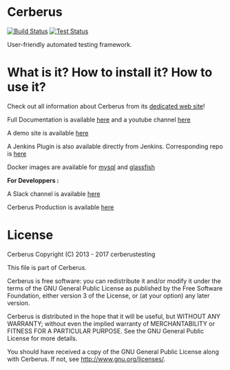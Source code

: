 # Cerberus 

[![Build Status](https://travis-ci.org/cerberustesting/cerberus-source.svg?branch=master)](//travis-ci.org/cerberustesting/cerberus-source)
[![Test Status](https://prod.cerberus-testing.org/ResultCIV003?campaign=Cerberus_campaign&outputformat=svg&t=180131)](https://prod.cerberus-testing.org/)

User-friendly automated testing framework.

# What is it? How to install it? How to use it?

Check out all information about Cerberus from its [dedicated web site](http://www.cerberus-testing.org/)!

Full Documentation is available [here](https://cerberustesting.github.io/documentation_en.html) and a youtube channel [here](https://www.youtube.com/channel/UCkG4csTjR0V5gl77BHhldBQ)

A demo site is available [here](http://demo.cerberus-testing.org)

A Jenkins Plugin is also available directly from Jenkins. Corresponding repo is [here](https://github.com/jenkinsci/cerberus-testing-plugin)

Docker images are available for [mysql](https://hub.docker.com/r/cerberustesting/cerberus-db-mysql/) and [glassfish](https://hub.docker.com/r/cerberustesting/cerberus-as-glassfish/) 

**For Developpers :**

A Slack channel is available [here](https://cerberustesting.slack.com)

Cerberus Production is available [here](http://prod.cerberus-testing.org)


# License

Cerberus Copyright (C) 2013 - 2017 cerberustesting

This file is part of Cerberus.

Cerberus is free software: you can redistribute it and/or modify
it under the terms of the GNU General Public License as published by
the Free Software Foundation, either version 3 of the License, or
(at your option) any later version.

Cerberus is distributed in the hope that it will be useful,
but WITHOUT ANY WARRANTY; without even the implied warranty of
MERCHANTABILITY or FITNESS FOR A PARTICULAR PURPOSE.  See the
GNU General Public License for more details.

You should have received a copy of the GNU General Public License
along with Cerberus.  If not, see <http://www.gnu.org/licenses/>.
